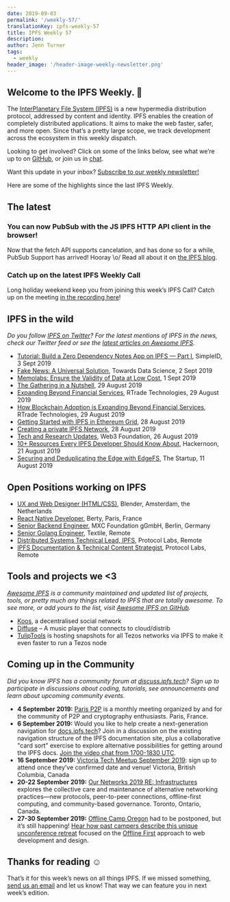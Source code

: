 ```yaml
---
date: 2019-09-03
permalink: '/weekly-57/'
translationKey: ipfs-weekly-57
title: IPFS Weekly 57
description:
author: Jenn Turner
tags:
  - weekly
header_image: '/header-image-weekly-newsletter.png'
---
```


## Welcome to the IPFS Weekly. 👋

The [InterPlanetary File System (IPFS)](https://ipfs.tech/) is a new hypermedia distribution protocol, addressed by content and identity. IPFS enables the creation of completely distributed applications. It aims to make the web faster, safer, and more open. Since that’s a pretty large scope, we track development across the ecosystem in this weekly dispatch.

Looking to get involved? Click on some of the links below, see what we’re up to on [GitHub](https://github.com/ipfs), or join us in [chat](https://riot.im/app/#/room/#ipfs:matrix.org).

Want this update in your inbox? [Subscribe to our weekly newsletter!](http://eepurl.com/gL2Pi5)

Here are some of the highlights since the last IPFS Weekly.

## The latest

### You can now PubSub with the JS IPFS HTTP API client in the browser!

Now that the fetch API supports cancelation, and has done so for a while, PubSub Support has arrived! Hooray \o/ Read all about it on [the IPFS blog](https://blog.ipfs.tech/2019-08-29-pubsub-in-the-browser/).

### Catch up on the latest IPFS Weekly Call

Long holiday weekend keep you from joining this week’s IPFS Call? Catch up on the meeting [in the recording here](https://www.youtube.com/watch?v=h-AVN4Z6w40)!

## IPFS in the wild

_Do you follow [IPFS on Twitter](https://twitter.com/IPFSbot)? For the latest mentions of IPFS in the news, check our Twitter feed or see the [latest articles on Awesome IPFS](https://awesome.ipfs.io/articles/)._

- [Tutorial: Build a Zero Dependency Notes App on IPFS — Part I](https://medium.com/simpleid-dev-tools/tutorial-build-an-encrypted-notes-app-on-ipfs-part-i-39fb06fa95ce), SimpleID, 3 Sept 2019
- [Fake News: A Universal Solution](https://towardsdatascience.com/fake-news-a-universal-solution-22895048f5e7), Towards Data Science, 2 Sept 2019
- [Memolabs: Ensure the Validity of Data at Low Cost](https://medium.com/@memolabs/memolabs-ensure-the-validity-of-data-at-low-cost-6fd80d1c6024), 1 Sept 2019
- [The Gathering in a Nutshell](https://medium.com/the-gathering/the-gathering-in-a-nutshell-eb5c81572b9c), 29 August 2019
- [Expanding Beyond Financial Services](https://medium.com/rtrade-technologies/how-blockchain-adoption-is-expanding-beyond-financial-services-f0886d03da33), RTrade Technologies, 29 August 2019
- [How Blockchain Adoption is Expanding Beyond Financial Services](https://medium.com/rtrade-technologies/how-blockchain-adoption-is-expanding-beyond-financial-services-f0886d03da33), RTrade Technologies, 29 August 2019
- [Getting Started with IPFS in Ethereum Grid](https://medium.com/ethereum-grid/getting-started-with-ipfs-in-ethereum-grid-80875cd70e6), 28 August 2019
- [Creating a private IPFS Network](https://medium.com/@danishshaikh42/creating-a-private-ipfs-network-246a92483d9c), 28 August 2019
- [Tech and Research Updates](https://medium.com/web3foundation/tech-and-research-updates-464048c4c280), Web3 Foundation, 26 August 2019
- [10+ Resources Every IPFS Developer Should Know About](https://hackernoon.com/10-resources-every-ipfs-developer-should-know-about-hc20w21gp), Hackernoon, 21 August 2019
- [Securing and Deduplicating the Edge with EdgeFS](https://medium.com/swlh/securing-and-deduplicating-the-edge-with-edgefs-86d48e6f1be7), The Startup, 11 August 2019

## Open Positions working on IPFS

- [UX and Web Designer (HTML/CSS)](https://www.blender.org/jobs/ux-and-web-designer-html-css/), Blender, Amsterdam, the Netherlands
- [React Native Developer](https://berty.tech/jobs/react-native-developer/), Berty, Paris, France
- [Senior Backend Engineer](https://www.golangprojects.com/golang-go-job-dcr-Senior-Backend-Engineer-Berlin-MXC-Foundation-gGmbH.html), MXC Foundation gGmbH, Berlin, Germany
- [Senior Golang Engineer](https://www.golangprojects.com/golang-go-job-def-Senior-Golang-Engineer-Remote-Textile.html), Textile, Remote
- [Distributed Systems Technical Lead, IPFS](https://jobs.lever.co/protocol/9283f9b0-de64-4e1f-a221-5d02b0202198), Protocol Labs, Remote
- [IPFS Documentation & Technical Content Strategist](https://jobs.lever.co/protocol/e7db2c84-afd7-44a4-9a27-449c751d8289), Protocol Labs, Remote

## Tools and projects we <3

_[Awesome IPFS](https://awesome.ipfs.io/) is a community maintained and updated list of projects, tools, or pretty much any things related to IPFS that are totally awesome. To see more, or add yours to the list, visit [Awesome IPFS on GitHub](https://github.com/ipfs/awesome-ipfs)._

- [Koos](https://dev.to/lcoenen/koos-a-decentralised-social-network-4mfd), a decentralised social network
- [Diffuse](https://www.producthunt.com/posts/diffuse-2) – A music player that connects to cloud/distrib
- [TulipTools](https://snapshots.tulip.tools/#/) is hosting snapshots for all Tezos networks via IPFS to make it even faster to run a Tezos node

## Coming up in the Community

_Did you know IPFS has a community forum at [discuss.ipfs.tech](https://discuss.ipfs.tech/)? Sign up to participate in discussions about coding, tutorials, see announcements and learn about upcoming community events._

- **4 September 2019:** [Paris P2P](https://www.meetup.com/Paris-P2P/events/263171540/) is a monthly meeting organized by and for the community of P2P and cryptography enthusiasts. Paris, France.
- **6 September 2019:** Would you like to help create a next-generation navigation for [docs.ipfs.tech](https://docs.ipfs.tech/)? Join in a discussion on the existing navigation structure of the IPFS documentation site, plus a collaborative "card sort" exercise to explore alternative possibilities for getting around the IPFS docs. [Join the video chat from 1700-1830 UTC](http://protocol.zoom.us/my/docsforce).
- **16 September 2019:** [Victoria Tech Meetup September 2019](https://ti.to/fission/victoria-sept-2019): sign up to attend once they’ve confirmed date and venue! Victoria, British Columbia, Canada
- **20-22 September 2019:** [Our Networks 2019 RE: Infrastructures](https://ournetworks.ca/) explores the collective care and maintenance of alternative networking practices—new protocols, peer-to-peer connections, offline-first computing, and community-based governance. Toronto, Ontario, Canada.
- **27-30 September 2019:** [Offline Camp Oregon](http://offlinefirst.org/camp) had to be postponed, but it’s still happening! [Hear how past campers describe this unique unconference retreat](https://youtu.be/FNtpPW_7H1k) focused on the [Offline First](http://offlinefirst.org/) approach to web development and design.

## Thanks for reading ☺️

That’s it for this week’s news on all things IPFS. If we missed something, [send us an email](mailto:newsletter@ipfs.io) and let us know! That way we can feature you in next week’s edition.
